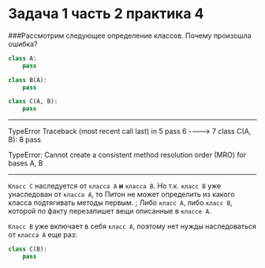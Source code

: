 # Задача 1 часть 2 практика 4

###Рассмотрим следующее определение классов. Почему произошла ошибка?


```python
class A:
    pass

class B(A):
    pass

class C(A, B):
    pass
```
---------------------------------------------------------------------------
TypeError                                 Traceback (most recent call last)
<ipython-input-3-23dfd2d101ea> in <module>
      5     pass
      6 
----> 7 class C(A, B):
      8     pass

TypeError: Cannot create a consistent method resolution
order (MRO) for bases A, B
____

`Класс С` наследуется от `класса А` **и** `класса В`. Но т.к. `класс В` уже унаследован от `класса А`, то Питон не может определить из какого класса подтягивать методы первым. ; Либо `класс А`, либо `класс В`, которой по факту перезапишет вещи описанные в `классе А`.

`Класс В` уже включает в себя `класс А`, поэтому нет нужды наследоваться от `класса А` еще раз:
```python
class C(B):
    pass
```
